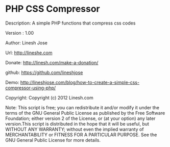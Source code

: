 PHP CSS Compressor
=====================
Description: A simple PHP functions that compress css codes

Version : 1.00

Author: Linesh Jose

Url: http://lineshe.com

Donate:  http://linesh.com/make-a-donation/

github: https://github.com/lineshjose

Demo: http://lineshjose.com/blog/how-to-create-a-simple-css-compressor-using-php/

Copyright: Copyright (c) 2012 Linesh.com

Note: This script is free; you can redistribute it and/or modify  it under the terms of the GNU General Public License as published by 	the Free Software Foundation; either version 2 of the License, or (at your option) any later version.This script is distributed in the hope 	that it will be useful,    but WITHOUT ANY WARRANTY; without even the implied warranty of MERCHANTABILITY or FITNESS FOR A PARTICULAR PURPOSE. See the  GNU General Public License for more details.
